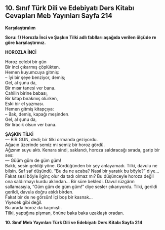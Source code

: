 ## 10. Sınıf Türk Dili ve Edebiyatı Ders Kitabı Cevapları Meb Yayınları Sayfa 214

**Karşılaştıralım**

**Soru: 1) Horozla İnci ve Şaşkın Tilki adlı fablları aşağıda verilen ölçüde re göre karşılaştırınız.**

**HOROZLA İNCİ**

Horoz çelebi bir gün  
 Bir inci çıkarmış çöplükten.  
 Hemen kuyumcuya gitmiş:  
 – İyi bir şeye benziyor, demiş;  
 Gel, al şunu da,  
 Bir mısır tanesi ver bana.  
 Cahilin birine babası,  
 Bir kitap bırakmış ölürken,  
 Eski bir el yazması.  
 Hemen gitmiş kitapçıya:  
 – Bak, demiş, kapağı meşinden.  
 Gel, al şunu da,  
 Bir liracık olsun ver bana.

**ŞAŞKIN TİLKİ**  
 — BİR GÜN, dedi; bir tilki ormanda geziyordu.  
 Ağacın üzerinde semiz mi semiz bir horoz gördü.  
 Ağzının suyu aktı. Kenara sindi, saklandı, horoza saldıracağı sırada, garip bir ses:  
 — Güüm güm de güm güm!  
 Baktı, sesin geldiği yöne. Gördüğünden bir şey anlayamadı. Tilki, davulu ne bilsin. Saf saf düşündü. “Bu da ne acaba? Nasıl bir yaratık bu böyle?” diye… Fakat sesi böyle ilginç olur da tadı olmaz mı? Bu düşünceyle horoza değil ona saldırmayı kurdu aklından… Bir süre bekledi. Davul rüzgârın sallamasıyla, “Güm güm de güm güm!” diye sesler çıkarıyordu. Tilki, gerildi gerildi, davula doğru atıldı birden.  
 Fakat bir de ne görsün! İçi boş bir kasnak…  
 Yiyecek gibi değil.  
 Bu arada horoz da kaçmıştı.  
 Tilki, yaptığına pişman, önüne baka baka uzaklaştı oradan.

**10. Sınıf Meb Yayınları Türk Dili ve Edebiyatı Ders Kitabı Sayfa 214**